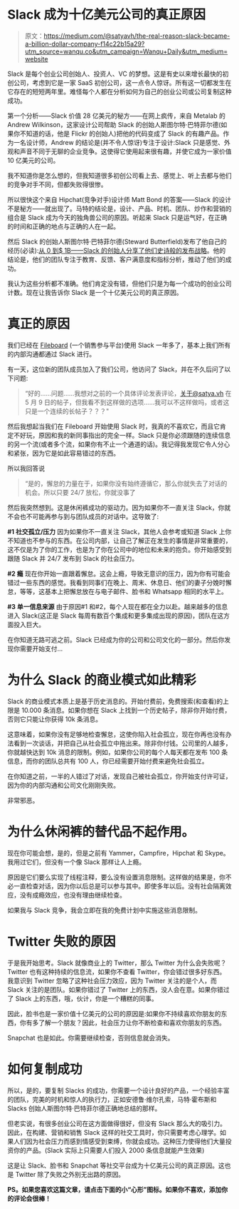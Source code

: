 # Slack 成为十亿美元公司的真正原因

> 原文：<https://medium.com/@satyavh/the-real-reason-slack-became-a-billion-dollar-company-f14c22b15a29?utm_source=wanqu.co&utm_campaign=Wanqu+Daily&utm_medium=website>

Slack 是每个创业公司创始人、投资人、VC 的梦想。这是有史以来增长最快的初创公司，考虑到它是一家 SaaS 初创公司，这一点令人惊讶。所有这一切都发生在它存在的短短两年里。难怪每个人都在分析如何为自己的创业公司或公司复制这种成功。

第一个分析——Slack 价值 28 亿美元的秘方——在网上疯传，来自 Metalab 的 Andrew Wilkinson，这家设计公司帮助 Slack 的创始人斯图尔特·巴特菲尔德(如果你不知道的话，他是 Flickr 的创始人)把他的代码变成了 Slack 的有趣产品。作为一名设计师，Andrew 的结论是(并不令人惊讶)专注于设计:Slack 只是感觉、外观和声音不同于无聊的企业竞争。这使得它使用起来很有趣，并使它成为一家价值 10 亿美元的公司。

我不知道你是怎么想的，但我知道很多初创公司看上去、感觉上、听上去都与他们的竞争对手不同，但都失败得很惨。

所以很快这个来自 Hipchat(竞争对手)设计师 Matt Bond 的答案——Slack 的设计不是秘方——就出现了。马特的结论是，设计、产品、时机、团队、炒作和营销的组合是 Slack 成为今天的独角兽公司的原因。听起来 Slack 只是运气好，在正确的时间和正确的地点与正确的人在一起。

然后 Slack 的创始人斯图尔特·巴特菲尔德(Steward Butterfield)发布了他自己的经历(必读):[从 0 到$ 1B——Slack 的创始人分享了他们史诗般的发布战略](http://firstround.com/review/From-0-to-1B-Slacks-Founder-Shares-Their-Epic-Launch-Strategy/)。他的结论是，他们的团队专注于教育、反馈、客户满意度和指标分析，推动了他们的成功。

我认为这些分析都不准确。他们肯定没有错，但他们只是为每一个成功的创业公司计数。现在让我告诉你 Slack 是一个十亿美元公司的真正原因。

# **真正的原因**

我们已经在 [Fileboard](http://www.fileboard.com) (一个销售参与平台)使用 Slack 一年多了，基本上我们所有的内部沟通都通过 Slack 进行。

有一天，这位新的团队成员加入了我们公司，他访问了 Slack，并在不久后问了以下问题:

> “好的……问题……我想对之前的一个具体评论发表评论，关于@satya.vh 在 5 月 9 日的帖子，但我看不到这样做的选项……我可以不这样做吗，或者这只是一个连续的长帖子？？？"

然后我想起当我们在 Fileboard 开始使用 Slack 时，我真的不喜欢它，而且它肯定不好玩，原因和我的新同事指出的完全一样。Slack 只是你必须跟随的连续信息的另一个流(或者多个流，如果你有不止一个通道的话)。我记得我发现它令人分心和紧张，因为它是如此容易错过的东西。

所以我回答说

> “是的，懈怠的力量在于，如果你没有始终遵循它，那么你就失去了对话的机会。所以只要 24/7 放松，你就没事了

然后我突然想到。这是休闲裤成功的驱动力。因为如果你不一直关注 Slack，你就不会也不可能再参与到与团队成员的对话中。这导致了:

**#1 社交孤立/压力**
因为如果你不一直关注 Slack，其他人会参考或知道 Slack 上你不知道也不参与的东西。在公司内部，让自己了解正在发生的事情是非常重要的，这不仅是为了你的工作，也是为了你在公司中的地位和未来的抱负。你开始感受到跟随 Slack 并 24/7 发布到 Slack 的社会压力。

**#2 瘾**
现在你开始一直跟着懈怠。这会上瘾，导致无意识的压力，因为你有可能会错过一些东西的感觉。我看到同事们在晚上、周末、休息日、他们的妻子分娩时懈怠，等等，这基本上把懈怠放在与电子邮件、脸书和 Whatsapp 相同的水平上。

**#3 单一信息来源**
由于原因#1 和#2，每个人现在都在全力以赴。越来越多的信息进入 Slack(这正是 Slack 每周有数百个集成和更多集成出现的原因)，团队在这方面投入巨大。

在你知道无路可逃之前。Slack 已经成为你的公司和公司文化的一部分。然后你发现你需要开始支付…

# 为什么 Slack 的商业模式如此精彩

Slack 的商业模式本质上是基于历史消息的。开始付费前，免费搜索(和查看)的上限是 10.000 条消息。如果你想在 Slack 上找到一个历史帖子，除非你开始付费，否则它只能让你获得 10k 条消息。

这意味着，如果你没有足够地检查懈怠，这使你陷入社会孤立，现在你再也没有办法看到一次谈话，并把自己从社会孤立中拖出来。除非你付钱。公司里的人越多，你就越快达到 10k 消息的限制。例如，如果你公司的每个人每天都在发布 100 条信息，而你的团队总共有 100 人，你已经需要开始付费来避免社会孤立。

在你知道之前，一半的人错过了对话，发现自己被社会孤立，你开始支付许可证，因为你的内部沟通和公司文化刚刚失败。

非常邪恶。

# 为什么休闲裤的替代品不起作用。

现在你可能会想，是的，但是之前有 Yammer，Campfire，Hipchat 和 Skype。我用过它们，但没有一个像 Slack 那样让人上瘾。

原因是它们要么实现了线程注释，要么没有设置消息限制。这样做的结果是，你不必一直检查对话，因为你以后总是可以参与其中。即使多年以后。没有社会隔离效应，没有成瘾效应，也没有理由继续检查。

如果我与 Slack 竞争，我会立即在我的免费计划中实施这些消息限制。

# Twitter 失败的原因

于是我开始思考。Slack 就像商业上的 Twitter，那么 Twitter 为什么会失败呢？Twitter 也有这种持续的信息流，如果你不查看 Twitter，你会错过很多好东西。我意识到 Twitter 忽略了这种社会压力效应，因为 Twitter 关注的是个人，而 Slack 关注的是团队。如果你错过了 Twitter 上的东西，没人会在意。如果你错过了 Slack 上的东西，哦，伙计，你是一个糟糕的同事。

因此，脸书也是一家价值十亿美元的公司的原因是:如果你不持续喜欢你朋友的东西，你有多了解一个朋友？因此，社会压力让你不断检查和喜欢你朋友的东西。

Snapchat 也是如此。你需要继续检查，否则信息就会消失。

# 如何复制成功

所以，是的，要复制 Slacks 的成功，你需要一个设计良好的产品，一个经验丰富的团队，完美的时机和惊人的执行力，正如安德鲁·维尔孔索，马特·霍布斯和 Slacks 创始人斯图尔特·巴特菲尔德正确地总结的那样。

但老实说，有很多创业公司在这方面做得很好，但没有 Slack 那么大的吸引力。因此，在构建、营销和销售 Slack 这样的社交工具时，你只需要考虑心理学。如果人们因为社会压力而感到情感受到束缚，你就会成功。这种压力使得他们大量投资你的产品。(Slack 实际上只需要人们投入 2000 条信息就能产生效果)

这是让 Slack、脸书和 Snapchat 等社交平台成为十亿美元公司的真正原因。这也是 Twitter 除了失败之外别无出路的原因。

**PS。如果您喜欢这篇文章，请点击下面的小“心形”图标。如果你不喜欢，添加你的评论会很棒！**